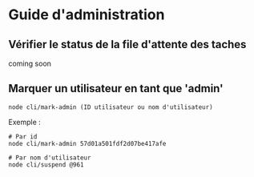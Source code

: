 # Guide d'administration

## Vérifier le status de la file d'attente des taches
coming soon

## Marquer un utilisateur en tant que 'admin'
``` shell
node cli/mark-admin (ID utilisateur ou nom d'utilisateur)
```

Exemple :
``` shell
# Par id
node cli/mark-admin 57d01a501fdf2d07be417afe

# Par nom d'utilisateur
node cli/suspend @961
```
